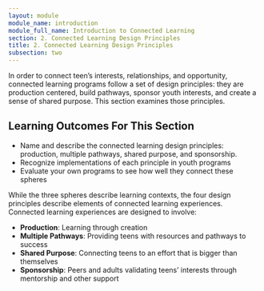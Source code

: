 ```yaml
---
layout: module
module_name: introduction
module_full_name: Introduction to Connected Learning
section: 2. Connected Learning Design Principles
title: 2. Connected Learning Design Principles
subsection: two
---
```


In order to connect teen’s interests, relationships, and opportunity, connected learning programs follow a set of design principles: they are production centered, build pathways, sponsor youth interests, and create a sense of shared purpose. This section examines those principles. 

## Learning Outcomes For This Section
<ul class="fancy"><li>Name and describe the connected learning design principles: production, multiple pathways, shared purpose, and sponsorship.</li>
<li>Recognize implementations of each principle in youth programs</li>
<li>Evaluate your own programs to see how well they connect these spheres</li>
</ul>

While the three spheres describe learning contexts, the four design principles describe elements of connected learning experiences. Connected learning experiences are designed to involve:

- **Production**: Learning through creation
- **Multiple Pathways**: Providing teens with resources and pathways to success
- **Shared Purpose**: Connecting teens to an effort that is bigger than themselves
- **Sponsorship**: Peers and adults validating teens’ interests through mentorship and other support
